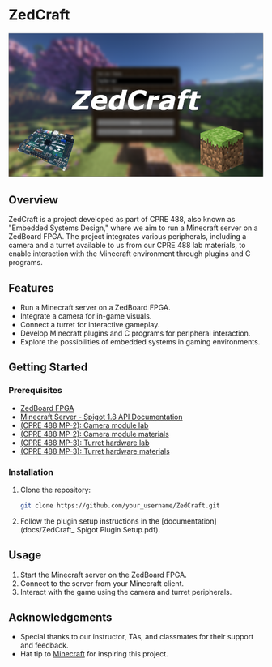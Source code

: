 # ZedCraft

![ZedCraft Logo](README/ZedCraft.PNG)

## Overview

ZedCraft is a project developed as part of CPRE 488, also known as "Embedded Systems Design," where we aim to run a Minecraft server on a ZedBoard FPGA. The project integrates various peripherals, including a camera and a turret available to us from our CPRE 488 lab materials, to enable interaction with the Minecraft environment through plugins and C programs.

## Features

- Run a Minecraft server on a ZedBoard FPGA.
- Integrate a camera for in-game visuals.
- Connect a turret for interactive gameplay.
- Develop Minecraft plugins and C programs for peripheral interaction.
- Explore the possibilities of embedded systems in gaming environments.

## Getting Started

### Prerequisites

- [ZedBoard FPGA](https://digilent.com/shop/zedboard-zynq-7000-arm-fpga-soc-development-board/)
- [Minecraft Server - Spigot 1.8 API Documentation](https://helpch.at/docs/1.8/)
- [(CPRE 488 MP-2): Camera module lab](https://class.ece.iastate.edu/cpre488/labs/MP-2.pdf)
- [(CPRE 488 MP-2): Camera module materials](https://class.ece.iastate.edu/cpre488/labs/MP-2.zip)
- [(CPRE 488 MP-3): Turret hardware lab](https://class.ece.iastate.edu/cpre488/labs/MP-3.pdf)
- [(CPRE 488 MP-3): Turret hardware materials](https://class.ece.iastate.edu/cpre488/labs/MP-3.zip)

### Installation

1. Clone the repository:

   ```bash
   git clone https://github.com/your_username/ZedCraft.git
   ```

2. Follow the plugin setup instructions in the [documentation](docs/ZedCraft_ Spigot Plugin Setup.pdf).

## Usage

1. Start the Minecraft server on the ZedBoard FPGA.
2. Connect to the server from your Minecraft client.
3. Interact with the game using the camera and turret peripherals.

## Acknowledgements

- Special thanks to our instructor, TAs, and classmates for their support and feedback.
- Hat tip to [Minecraft](https://www.minecraft.net/) for inspiring this project.

